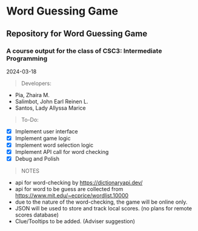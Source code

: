 # Word Guessing Game
## Repository for Word Guessing Game 
### A course output for the class of CSC3: Intermediate Programming


2024-03-18

> Developers:
 - Pia, Zhaira M.
 - Salimbot, John Earl Reinen L.
 - Santos, Lady Allyssa Marice

> To-Do:
- [x] Implement user interface
- [x] Implement game logic
- [x] Implement word selection logic
- [x] Implement API call for word checking
- [x] Debug and Polish

> NOTES
- api for word-checking by https://dictionaryapi.dev/
- api for word to be guess are collected from https://www.mit.edu/~ecprice/wordlist.10000
- due to the nature of the word-checking, the game will be online only.
- JSON will be used to store and track local scores. (no plans for remote scores database)
- Clue/Tooltips to be added. (Adviser suggestion)